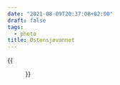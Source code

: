 ```yaml
---
date: "2021-08-09T20:37:08+02:00"
draft: false
tags:
  - photo
title: Østensjøvannet
---
```


{{<figure alt="Østensjøvannet" src="/images/2021-08-09-Østensjøvannet.jpg" width="1280">}}
